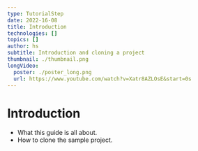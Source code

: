 ```yaml
---
type: TutorialStep
date: 2022-16-08
title: Introduction
technologies: []
topics: []
author: hs
subtitle: Introduction and cloning a project
thumbnail: ./thumbnail.png
longVideo:
  poster: ./poster_long.png
  url: https://www.youtube.com/watch?v=Xatr8AZLOsE&start=0s
---
```


# Introduction

* What this guide is all about.
* How to clone the sample project.